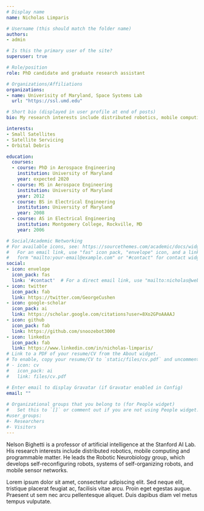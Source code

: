 ```yaml
---
# Display name
name: Nicholas Limparis

# Username (this should match the folder name)
authors:
- admin

# Is this the primary user of the site?
superuser: true

# Role/position
role: PhD candidate and graduate research assistant

# Organizations/Affiliations
organizations:
- name: Univerisity of Maryland, Space Systems Lab
  url: "https://ssl.umd.edu"

# Short bio (displayed in user profile at end of posts)
bio: My research interests include distributed robotics, mobile computing and programmable matter.

interests:
- Small Satellites 
- Satellite Servicing 
- Orbital Debris 

education:
  courses:
  - course: PhD in Aerospace Engineering
    institution: University of Maryland
    year: expected 2020
  - course: MS in Aerospace Engineering
    institution: University of Maryland
    year: 2012
  - course: BS in Electrical Engineering 
    institution: University of Maryland
    year: 2008
  - course: AS in Electrical Engineering 
    institution: Montgomery College, Rockville, MD
    year: 2006

# Social/Academic Networking
# For available icons, see: https://sourcethemes.com/academic/docs/widgets/#icons
#   For an email link, use "fas" icon pack, "envelope" icon, and a link in the
#   form "mailto:your-email@example.com" or "#contact" for contact widget.
social:
- icon: envelope
  icon_pack: fas
  link: '#contact'  # For a direct email link, use "mailto:nicholas@website.limpar.is".
- icon: twitter
  icon_pack: fab
  link: https://twitter.com/GeorgeCushen
- icon: google-scholar
  icon_pack: ai
  link: https://scholar.google.com/citations?user=8Xo2GPoAAAAJ
- icon: github
  icon_pack: fab
  link: https://github.com/snoozebot3000
- icon: linkedin
  icon_pack: fab
  link: https://www.linkedin.com/in/nicholas-limparis/
# Link to a PDF of your resume/CV from the About widget.
# To enable, copy your resume/CV to `static/files/cv.pdf` and uncomment the lines below.  
# - icon: cv
#   icon_pack: ai
#   link: files/cv.pdf

# Enter email to display Gravatar (if Gravatar enabled in Config)
email: ""
  
# Organizational groups that you belong to (for People widget)
#   Set this to `[]` or comment out if you are not using People widget.  
#user_groups:
#- Researchers
#- Visitors
---
```


Nelson Bighetti is a professor of artificial intelligence at the Stanford AI Lab. His research interests include distributed robotics, mobile computing and programmable matter. He leads the Robotic Neurobiology group, which develops self-reconfiguring robots, systems of self-organizing robots, and mobile sensor networks.

Lorem ipsum dolor sit amet, consectetur adipiscing elit. Sed neque elit, tristique placerat feugiat ac, facilisis vitae arcu. Proin eget egestas augue. Praesent ut sem nec arcu pellentesque aliquet. Duis dapibus diam vel metus tempus vulputate. 
